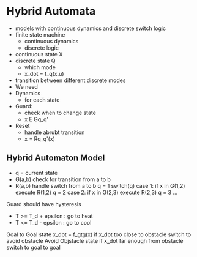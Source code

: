 # Hybrid Automata

- models with continuous dynamics and discrete switch logic
- finite state machine
  - continuous dynamics
  - discrete logic
- continuous state X
- discrete state Q
  - which mode
  - x_dot = f_q(x,u)
- transition between different discrete modes
- We need
- Dynamics
  - for each state
- Guard:
  - check when to change state
  - x E Gq_q'
- Reset
  - handle abrubt transition
  - x = Rq_q'(x)

## Hybrid Automaton Model

- q = current state
- G(a,b) check for transition from a to b
- R(a,b) handle switch from a to b
  q = 1
  switch(q)
  case 1:
  if x in G(1,2)
  execute R(1,2)
  q = 2
  case 2:
  if x in G(2,3)
  execute R(2,3)
  q = 3
  ...

Guard should have hysteresis

- T >= T_d + epsilon : go to heat
- T <= T_d - epsilon : go to cool

Goal to Goal state
x_dot = f_gtg(x)
if x_dot too close to obstacle
switch to avoid obstacle
Avoid Objstacle state
if x_dot far enough from obstacle
switch to goal to goal
